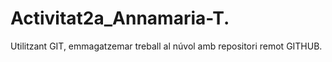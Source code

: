 # Activitat2a_Annamaria-T.
Utilitzant GIT, emmagatzemar treball al núvol amb repositori remot GITHUB.
